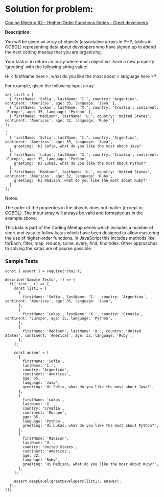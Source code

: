# Solution for problem:

[Coding Meetup #2 - Higher-Order Functions Series - Greet developers](https://www.codewars.com/kata/57ed30dde7728215300005fa)

**Description:**

You will be given an array of objects (associative arrays in PHP, tables in COBOL) representing data about developers who have signed up to attend the next coding meetup that you are organising.

Your task is to return an array where each object will have a new property 'greeting' with the following string value:

Hi < firstName here >, what do you like the most about < language here >?

For example, given the following input array:

```plaintext
var list1 = [
  { firstName: 'Sofia', lastName: 'I.', country: 'Argentina', continent: 'Americas', age: 35, language: 'Java' },
  { firstName: 'Lukas', lastName: 'X.', country: 'Croatia', continent: 'Europe', age: 35, language: 'Python' },
  { firstName: 'Madison', lastName: 'U.', country: 'United States', continent: 'Americas', age: 32, language: 'Ruby' }
];
```

```plaintext
[
  { firstName: 'Sofia', lastName: 'I.', country: 'Argentina', continent: 'Americas', age: 35, language: 'Java',
    greeting: 'Hi Sofia, what do you like the most about Java?'
  },
  { firstName: 'Lukas', lastName: 'X.', country: 'Croatia', continent: 'Europe', age: 35, language: 'Python',
    greeting: 'Hi Lukas, what do you like the most about Python?'
  },
  { firstName: 'Madison', lastName: 'U.', country: 'United States', continent: 'Americas', age: 32, language: 'Ruby',
    greeting: 'Hi Madison, what do you like the most about Ruby?'
  }
];
```

Notes:

The order of the properties in the objects does not matter (except in COBOL).
The input array will always be valid and formatted as in the example above.

This kata is part of the Coding Meetup series which includes a number of short and easy to follow katas which have been designed to allow mastering the use of higher-order functions. In JavaScript this includes methods like: forEach, filter, map, reduce, some, every, find, findIndex. Other approaches to solving the katas are of course possible.

### Sample Tests

```plaintext
const { assert } = require('chai');

describe('Sample Tests', () => {
  it('test', () => {
    const list1 = [
      {
        firstName: 'Sofia', lastName: 'I.', country: 'Argentina', continent: 'Americas', age: 35, language: 'Java',
      },
      {
        firstName: 'Lukas', lastName: 'X.', country: 'Croatia', continent: 'Europe', age: 35, language: 'Python',
      },
      {
        firstName: 'Madison', lastName: 'U.', country: 'United States', continent: 'Americas', age: 32, language: 'Ruby',
      },
    ];

    const answer = [
      {
        firstName: 'Sofia',
        lastName: 'I.',
        country: 'Argentina',
        continent: 'Americas',
        age: 35,
        language: 'Java',
        greeting: 'Hi Sofia, what do you like the most about Java?',
      },
      {
        firstName: 'Lukas',
        lastName: 'X.',
        country: 'Croatia',
        continent: 'Europe',
        age: 35,
        language: 'Python',
        greeting: 'Hi Lukas, what do you like the most about Python?',
      },
      {
        firstName: 'Madison',
        lastName: 'U.',
        country: 'United States',
        continent: 'Americas',
        age: 32,
        language: 'Ruby',
        greeting: 'Hi Madison, what do you like the most about Ruby?',
      },
    ];

    assert.deepEqual(greetDevelopers(list1), answer);
  });
});
```
